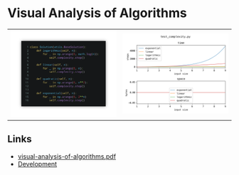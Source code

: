 # Visual Analysis of Algorithms

<p align="center">
  <table>
    <tr>
      <td>
        <a href="src/uncategorized/test_complexity.py">
          <img src="docs/images/test_complexity.py.png" />
        </a>
      </td>
      <td>
        <img src="src/uncategorized/test_complexity.png"/>
      </td>
    </tr>
  </table>
</p>

## Links

- [visual-analysis-of-algorithms.pdf](book/output/visual-analysis-of-algorithms.pdf)
- [Development](docs/development.md)
